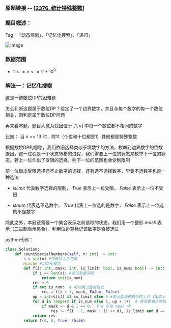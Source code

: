 ### 原题链接 -- [[2376. 统计特殊整数](https://leetcode.cn/problems/count-special-integers/)]

### 题目概述：
Tag : 「动态规划」、「记忆化搜索」、「递归」

![image](https://user-images.githubusercontent.com/99656524/196587993-b08bfd7d-468d-42f7-9b18-7daa53e2dbd0.png)

### 数据范围
* $1 <= n <= 2 * 10^9$

### 解法一：记忆化搜索
这是一道数位DP的困难题

怎么判断这题属于数位DP？给定了一个边界数字，并且与每个数字的每一个数位相关，则判定属于数位DP问题

再来看本题，题目大意为找出位于 $[1,n]$ 中每一个数位都不相同的数字

比如： 当 n == 13 时，除11（个位和十位都是1）其他都是特殊整数

根据数位DP的思路，我们依旧选择类似于填数字的方法，枚举到边界数字的位数退出，这一过程是一个状态转移的过程，我们需要上一位的状态来枚举下一位的状态。若上一位作出了受限的选择，则下一位的范围也会受到限制

前一位做出受限选择还不止数字的选择，还有选不选择数字，毕竟不选数字也是一种选法

* $islimit$ 代表数字选择的限制， $True$ 表示上一位受限， $False$ 表示上一位不受限

* $isnum$ 代表选不选数字， $True$ 代表上一位选的是数字， $False$ 表示上一位选的不是数字

除此之外，本题还需要一个集合表示之前选取的状态，我们用一个整形 $mask$ 表示（二进制表示集合），利用位运算标记该数字是否被选过

python代码：
```py
class Solution:
    def countSpecialNumbers(self, n: int) -> int:
        s = str(n) #先转换为字符串
        @cache #记忆化搜索
        def f(i: int, mask: int, is_limit: bool, is_num: bool) -> int: #mask用二进制表示集合，表示每一位是否填了数字（可有可无看情况）
            if i == len(s): #递归到最深层
                return int(is_num)
            res = 0
            if not is_num:  # 可以跳过当前数位
                res = f(i + 1, mask, False, False)
            up = int(s[i]) if is_limit else 9 #表示能填的数字的上界（如果上一位填的已经被限制，这一位的上界也是收限制的，如果没被限制上界则是9）
            for d in range(0 if is_num else 1, up + 1):  # 枚举要填入的数字 d（如果上一位填入过数字，则下界可以从0开始，没填过数字就必须从1开始）
                if mask >> d & 1 == 0:  # d 不在 mask 中
                    res += f(i + 1, mask | (1 << d), is_limit and d == up, True) #若d为上界（已经被限制），则下一位上界也受限制 
            return res
        return f(0, 0, True, False)
```


